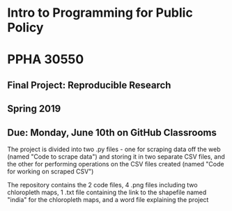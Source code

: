 # Intro to Programming for Public Policy
# PPHA 30550


## Final Project: Reproducible Research
## Spring 2019


## Due: Monday, June 10th on GitHub Classrooms

The project is divided into two .py files - one for scraping data off the web (named "Code to scrape data") and storing it in two separate CSV files, and the other for performing operations on the CSV files created (named "Code for working on scraped CSV")

The repository contains the 2 code files, 4 .png files including two chloropleth maps, 1 .txt file containing the link to the shapefile named "india" for the chloropleth maps, and a word file explaining the project 

